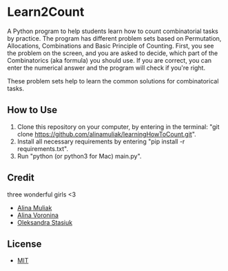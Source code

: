 # Learn2Count
A Python program to help students learn how to count combinatorial tasks by practice.
The program has different problem sets based on Permutation, Allocations, Combinations and Basic Principle of Counting.
First, you see the problem on the screen, and you are asked to decide, which part of the Combinatorics (aka formula) you should use.
If you are correct, you can enter the numerical answer and the program will check if you're right.

These problem sets help to learn the common solutions for combinatorical tasks.

## How to Use
1. Clone this repository on your computer, by entering in the terminal:
"git clone https://github.com/alinamuliak/learningHowToCount.git".
2. Install all necessary requirements by entering "pip install -r requirements.txt".
3. Run "python (or python3 for Mac) main.py".

## Credit
three wonderful girls <3
- [Alina Muliak](https://github.com/alinamuliak)
- [Alina Voronina](https://github.com/linvieson)
- [Oleksandra Stasiuk](https://github.com/oleksadobush)

## License
- [MIT](https://github.com/alinamuliak/learningHowToCount/blob/main/LICENSE)

